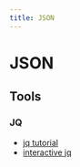 ```yaml
---
title: JSON
---
```


# JSON

## Tools

### JQ

- [jq tutorial](https://earthly.dev/blog/jq-select/)
- [interactive jq](https://github.com/fiatjaf/jiq)

